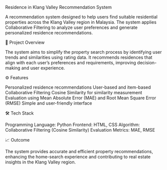 Residence in Klang Valley Recommendation System

A recommendation system designed to help users find suitable residential properties across the Klang Valley region in Malaysia. The system applies Collaborative Filtering to analyze user preferences and generate personalized residence recommendations.

🧠 Project Overview

The system aims to simplify the property search process by identifying user trends and similarities using rating data. It recommends residences that align with each user’s preferences and requirements, improving decision-making and user experience.

⚙️ Features

Personalized residence recommendations
User-based and item-based Collaborative Filtering
Cosine Similarity for similarity measurement
Evaluation using Mean Absolute Error (MAE) and Root Mean Square Error (RMSE)
Simple and user-friendly interface

🛠️ Tech Stack

Programming Language: Python
Frontend: HTML, CSS
Algorithm: Collaborative Filtering (Cosine Similarity)
Evaluation Metrics: MAE, RMSE


📈 Outcome

The system provides accurate and efficient property recommendations, enhancing the home-search experience and contributing to real estate insights in the Klang Valley region.
